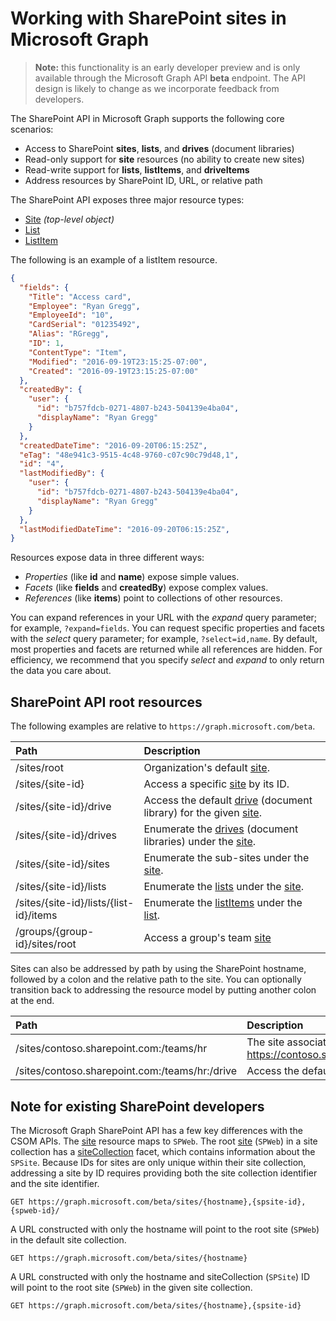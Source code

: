 # Working with SharePoint sites in Microsoft Graph

>**Note:** this functionality is an early developer preview and is only available through the Microsoft Graph API **beta** endpoint.
The API design is likely to change as we incorporate feedback from developers.

The SharePoint API in Microsoft Graph supports the following core scenarios:

* Access to SharePoint **sites**, **lists**, and **drives** (document libraries)
* Read-only support for **site** resources (no ability to create new sites)
* Read-write support for **lists**, **listItems**, and **driveItems**
* Address resources by SharePoint ID, URL, or relative path

The SharePoint API exposes three major resource types:

* [Site](site.md) _(top-level object)_
* [List](list.md)
* [ListItem](listitem.md)

The following is an example of a listItem resource.

```json
{
  "fields": {
    "Title": "Access card",
    "Employee": "Ryan Gregg",
    "EmployeeId": "10",
    "CardSerial": "01235492",
    "Alias": "RGregg",
    "ID": 1,
    "ContentType": "Item",
    "Modified": "2016-09-19T23:15:25-07:00",
    "Created": "2016-09-19T23:15:25-07:00"
  },
  "createdBy": {
    "user": {
      "id": "b757fdcb-0271-4807-b243-504139e4ba04",
      "displayName": "Ryan Gregg"
    }
  },
  "createdDateTime": "2016-09-20T06:15:25Z",
  "eTag": "48e941c3-9515-4c48-9760-c07c90c79d48,1",
  "id": "4",
  "lastModifiedBy": {
    "user": {
      "id": "b757fdcb-0271-4807-b243-504139e4ba04",
      "displayName": "Ryan Gregg"
    }
  },
  "lastModifiedDateTime": "2016-09-20T06:15:25Z",
}
```

Resources expose data in three different ways:

* _Properties_ (like **id** and **name**) expose simple values.
* _Facets_ (like **fields** and **createdBy**) expose complex values.
* _References_ (like **items**) point to collections of other resources.

You can expand references in your URL with the _expand_ query parameter; for example, `?expand=fields`.
You can request specific properties and facets with the _select_ query parameter; for example, `?select=id,name`.
By default, most properties and facets are returned while all references are hidden.
For efficiency, we recommend that you specify _select_ and _expand_ to only return the data you care about.

## SharePoint API root resources

The following examples are relative to `https://graph.microsoft.com/beta`.

| Path                                   | Description
|:---------------------------------------|:------------------------------------
| /sites/root                            | Organization's default [site](site.md).
| /sites/{site-id}                       | Access a specific [site](site.md) by its ID.
| /sites/{site-id}/drive                 | Access the default [drive](drive.md) (document library) for the given [site](site.md).
| /sites/{site-id}/drives                | Enumerate the [drives](drive.md) (document libraries) under the [site](site.md).
| /sites/{site-id}/sites                 | Enumerate the sub-sites under the [site](site.md).
| /sites/{site-id}/lists                 | Enumerate the [lists](list.md) under the [site](site.md).
| /sites/{site-id}/lists/{list-id}/items | Enumerate the [listItems](listitem.md) under the [list](list.md).
| /groups/{group-id}/sites/root          | Access a group's team [site](site.md)

Sites can also be addressed by path by using the SharePoint hostname, followed by a colon and the relative path to the site.
You can optionally transition back to addressing the resource model by putting another colon at the end.

| Path                                           | Description
|:-----------------------------------------------|:-----------------------------------
| /sites/contoso.sharepoint.com:/teams/hr        | The site associated with https://contoso.sharepoint.com/teams/hr
| /sites/contoso.sharepoint.com:/teams/hr:/drive | Access the default [drive](drive.md) for this site.

## Note for existing SharePoint developers

The Microsoft Graph SharePoint API has a few key differences with the CSOM APIs.
The [site](site.md) resource maps to `SPWeb`.
The root [site](site.md) (`SPWeb`) in a site collection has a [siteCollection](sitecollection.md) facet, which contains information about the `SPSite`.
Because IDs for sites are only unique within their site collection, addressing a site by ID requires providing both the site collection identifier and the site identifier.

```http
GET https://graph.microsoft.com/beta/sites/{hostname},{spsite-id},{spweb-id}/
```
A URL constructed with only the hostname will point to the root site (`SPWeb`) in the default site collection.

```http
GET https://graph.microsoft.com/beta/sites/{hostname}
```

A URL constructed with only the hostname and siteCollection (`SPSite`) ID will point to the root site (`SPWeb`) in the given site collection.

```http
GET https://graph.microsoft.com/beta/sites/{hostname},{spsite-id}
```

[site]: site.md
[list]: list.md
[drive]: drive.md
[listItem]: listItem.md
[siteCollection]: siteCollection.md

<!-- {
  "type": "#page.annotation",
  "description": "Getting started programming with the SharePoint API",
  "keywords": "getting started sharepoint rest api programming C# ios android rest http",
  "section": "documentation",
  "tocPath": "Getting Started",
  "tocIndex": -100
} -->
